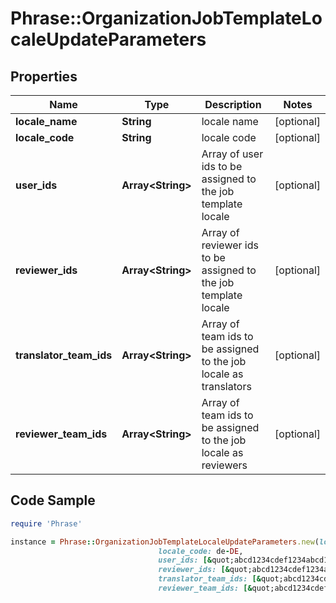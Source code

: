 # Phrase::OrganizationJobTemplateLocaleUpdateParameters

## Properties

Name | Type | Description | Notes
------------ | ------------- | ------------- | -------------
**locale_name** | **String** | locale name | [optional] 
**locale_code** | **String** | locale code | [optional] 
**user_ids** | **Array&lt;String&gt;** | Array of user ids to be assigned to the job template locale | [optional] 
**reviewer_ids** | **Array&lt;String&gt;** | Array of reviewer ids to be assigned to the job template locale | [optional] 
**translator_team_ids** | **Array&lt;String&gt;** | Array of team ids to be assigned to the job locale as translators | [optional] 
**reviewer_team_ids** | **Array&lt;String&gt;** | Array of team ids to be assigned to the job locale as reviewers | [optional] 

## Code Sample

```ruby
require 'Phrase'

instance = Phrase::OrganizationJobTemplateLocaleUpdateParameters.new(locale_name: de-1,
                                 locale_code: de-DE,
                                 user_ids: [&quot;abcd1234cdef1234abcd1234cdef1234&quot;],
                                 reviewer_ids: [&quot;abcd1234cdef1234abcd1234cdef1234&quot;],
                                 translator_team_ids: [&quot;abcd1234cdef1234abcd1234cdef1234&quot;],
                                 reviewer_team_ids: [&quot;abcd1234cdef1234abcd1234cdef1234&quot;])
```



